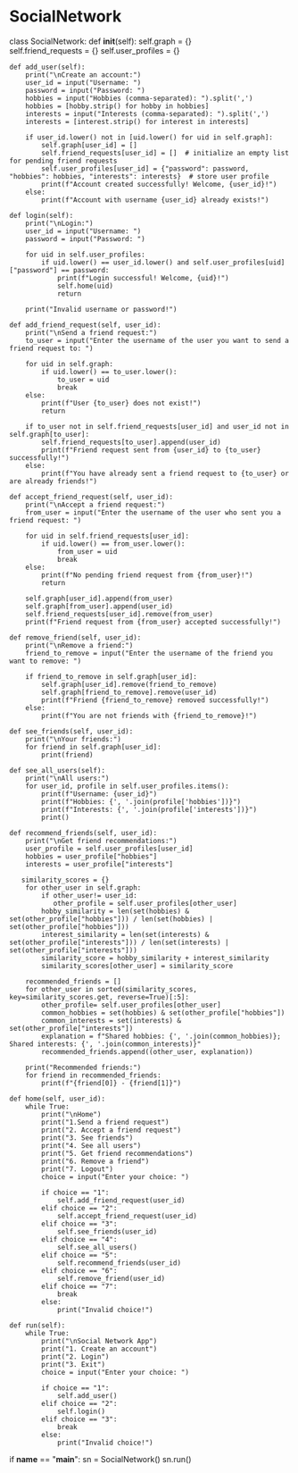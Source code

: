 # SocialNetwork
 
class SocialNetwork:
    def __init__(self):
        self.graph = {}  
        self.friend_requests = {} 
        self.user_profiles = {}  

    def add_user(self):
        print("\nCreate an account:")
        user_id = input("Username: ")
        password = input("Password: ")
        hobbies = input("Hobbies (comma-separated): ").split(',')
        hobbies = [hobby.strip() for hobby in hobbies]
        interests = input("Interests (comma-separated): ").split(',')
        interests = [interest.strip() for interest in interests]

        if user_id.lower() not in [uid.lower() for uid in self.graph]:
            self.graph[user_id] = [] 
            self.friend_requests[user_id] = []  # initialize an empty list for pending friend requests
            self.user_profiles[user_id] = {"password": password, "hobbies": hobbies, "interests": interests}  # store user profile
            print(f"Account created successfully! Welcome, {user_id}!")
        else:
            print(f"Account with username {user_id} already exists!")

    def login(self):
        print("\nLogin:")
        user_id = input("Username: ")
        password = input("Password: ")

        for uid in self.user_profiles:
            if uid.lower() == user_id.lower() and self.user_profiles[uid]["password"] == password:
                print(f"Login successful! Welcome, {uid}!")
                self.home(uid)
                return

        print("Invalid username or password!")

    def add_friend_request(self, user_id):
        print("\nSend a friend request:")
        to_user = input("Enter the username of the user you want to send a friend request to: ")

        for uid in self.graph:
            if uid.lower() == to_user.lower():
                to_user = uid
                break
        else:
            print(f"User {to_user} does not exist!")
            return

        if to_user not in self.friend_requests[user_id] and user_id not in self.graph[to_user]:
            self.friend_requests[to_user].append(user_id)  
            print(f"Friend request sent from {user_id} to {to_user} successfully!")
        else:
            print(f"You have already sent a friend request to {to_user} or are already friends!")

    def accept_friend_request(self, user_id):
        print("\nAccept a friend request:")
        from_user = input("Enter the username of the user who sent you a friend request: ")

        for uid in self.friend_requests[user_id]:
            if uid.lower() == from_user.lower():
                from_user = uid
                break
        else:
            print(f"No pending friend request from {from_user}!")
            return

        self.graph[user_id].append(from_user) 
        self.graph[from_user].append(user_id) 
        self.friend_requests[user_id].remove(from_user) 
        print(f"Friend request from {from_user} accepted successfully!")

    def remove_friend(self, user_id):
        print("\nRemove a friend:")
        friend_to_remove = input("Enter the username of the friend you want to remove: ")

        if friend_to_remove in self.graph[user_id]:
            self.graph[user_id].remove(friend_to_remove) 
            self.graph[friend_to_remove].remove(user_id) 
            print(f"Friend {friend_to_remove} removed successfully!")
        else:
            print(f"You are not friends with {friend_to_remove}!")

    def see_friends(self, user_id):
        print("\nYour friends:")
        for friend in self.graph[user_id]:
            print(friend)

    def see_all_users(self):
        print("\nAll users:")
        for user_id, profile in self.user_profiles.items():
            print(f"Username: {user_id}")
            print(f"Hobbies: {', '.join(profile['hobbies'])}")
            print(f"Interests: {', '.join(profile['interests'])}")
            print()

    def recommend_friends(self, user_id):
        print("\nGet friend recommendations:")
        user_profile = self.user_profiles[user_id]
        hobbies = user_profile["hobbies"]
        interests = user_profile["interests"]

       similarity_scores = {}
        for other_user in self.graph:
            if other_user!= user_id:
               other_profile = self.user_profiles[other_user]
            hobby_similarity = len(set(hobbies) & set(other_profile["hobbies"])) / len(set(hobbies) | set(other_profile["hobbies"]))
            interest_similarity = len(set(interests) & set(other_profile["interests"])) / len(set(interests) | set(other_profile["interests"]))
            similarity_score = hobby_similarity + interest_similarity
            similarity_scores[other_user] = similarity_score

        recommended_friends = []
        for other_user in sorted(similarity_scores, key=similarity_scores.get, reverse=True)[:5]:
            other_profile= self.user_profiles[other_user]
            common_hobbies = set(hobbies) & set(other_profile["hobbies"])
            common_interests = set(interests) & set(other_profile["interests"])
            explanation = f"Shared hobbies: {', '.join(common_hobbies)}; Shared interests: {', '.join(common_interests)}"
            recommended_friends.append((other_user, explanation))

        print("Recommended friends:")
        for friend in recommended_friends:
            print(f"{friend[0]} - {friend[1]}")

    def home(self, user_id):
        while True:
            print("\nHome")
            print("1.Send a friend request")
            print("2. Accept a friend request")
            print("3. See friends")
            print("4. See all users")
            print("5. Get friend recommendations")
            print("6. Remove a friend")
            print("7. Logout")
            choice = input("Enter your choice: ")

            if choice == "1":
                self.add_friend_request(user_id)
            elif choice == "2":
                self.accept_friend_request(user_id)
            elif choice == "3":
                self.see_friends(user_id)
            elif choice == "4":
                self.see_all_users()
            elif choice == "5":
                self.recommend_friends(user_id)
            elif choice == "6":
                self.remove_friend(user_id)
            elif choice == "7":
                break
            else:
                print("Invalid choice!")

    def run(self):
        while True:
            print("\nSocial Network App")
            print("1. Create an account")
            print("2. Login")
            print("3. Exit")
            choice = input("Enter your choice: ")

            if choice == "1":
                self.add_user()
            elif choice == "2":
                self.login()
            elif choice == "3":
                break
            else:
                print("Invalid choice!")

if __name__ == "__main__":
    sn = SocialNetwork()
    sn.run()
